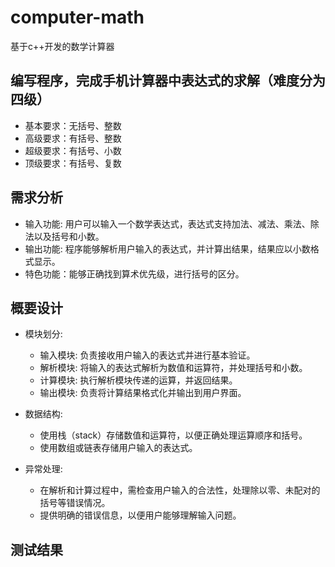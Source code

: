 # computer-math
基于c++开发的数学计算器
## 编写程序，完成手机计算器中表达式的求解（难度分为四级）
- 基本要求：无括号、整数
- 高级要求：有括号、整数
- 超级要求：有括号、小数
- 顶级要求：有括号、复数
##  需求分析
- 输入功能: 用户可以输入一个数学表达式，表达式支持加法、减法、乘法、除法以及括号和小数。
- 输出功能: 程序能够解析用户输入的表达式，并计算出结果，结果应以小数格式显示。
- 特色功能：能够正确找到算术优先级，进行括号的区分。
## 概要设计
- 模块划分:
  - 输入模块: 负责接收用户输入的表达式并进行基本验证。
  - 解析模块: 将输入的表达式解析为数值和运算符，并处理括号和小数。
  - 计算模块: 执行解析模块传递的运算，并返回结果。
  - 输出模块: 负责将计算结果格式化并输出到用户界面。

- 数据结构:
  - 使用栈（stack）存储数值和运算符，以便正确处理运算顺序和括号。
  - 使用数组或链表存储用户输入的表达式。
- 异常处理:
  - 在解析和计算过程中，需检查用户输入的合法性，处理除以零、未配对的括号等错误情况。
  - 提供明确的错误信息，以便用户能够理解输入问题。

## 测试结果
  
